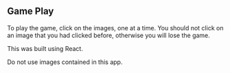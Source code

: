 
## Game Play

To play the game, click on the images, one at a time. You should not click on an image that you had clicked before, otherwise you will lose the game.

This was built using React.



Do not use images contained in this app.


